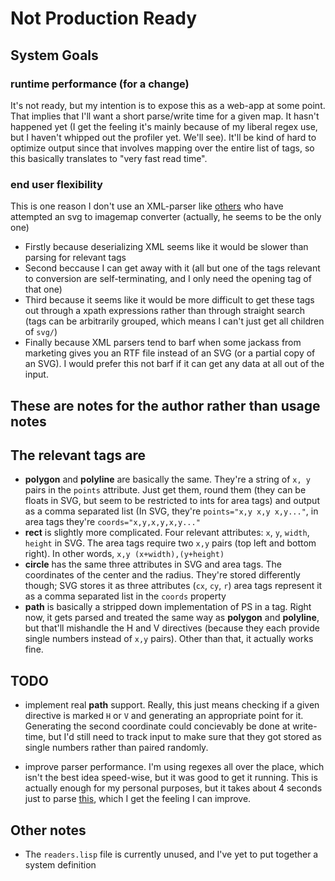 Not Production Ready
====================

## System Goals

### runtime performance (for a change)
It's not ready, but my intention is to expose this as a web-app at some point. That implies that I'll want a short parse/write time for a given map. It hasn't happened yet (I get the feeling it's mainly because of my liberal regex use, but I haven't whipped out the profiler yet. We'll see). It'll be kind of hard to optimize output since that involves mapping over the entire list of tags, so this basically translates to "very fast read time".

### end user flexibility
This is one reason I don't use an XML-parser like [others](http://davidlynch.org/blog/2008/03/creating-an-image-map-from-svg/) who have attempted an svg to imagemap converter (actually, he seems to be the only one)
- Firstly because deserializing XML seems like it would be slower than parsing for relevant tags 
- Second beccause I can get away with it (all but one of the tags relevant to conversion are self-terminating, and I only need the opening tag of that one)
- Third because it seems like it would be more difficult to get these tags out through a xpath expressions rather than through straight search (tags can be arbitrarily grouped, which means I can't just get all children of `svg/`)
- Finally because XML parsers tend to barf when some jackass from marketing gives you an RTF file instead of an SVG (or a partial copy of an SVG). I would prefer this not barf if it can get any data at all out of the input.

These are notes for the author rather than usage notes
------------------------------------------------------

## The relevant tags are
- **polygon** and **polyline** are basically the same. They're a string of `x, y` pairs in the `points` attribute. Just get them, round them (they can be floats in SVG, but seem to be restricted to ints for area tags) and output as a comma separated list (In SVG, they're `points="x,y x,y x,y..."`, in area tags they're `coords="x,y,x,y,x,y..."`
- **rect** is slightly more complicated. Four relevant attributes: `x`, `y`, `width`, `height` in SVG. The area tags require two `x,y` pairs (top left and bottom right). In other words, `x,y (x+width),(y+height)`
- **circle** has the same three attributes in SVG and area tags. The coordinates of the center and the radius. They're stored differently though; SVG stores it as three attributes (`cx`, `cy`, `r`) area tags represent it as a comma separated list in the `coords` property
- **path** is basically a stripped down implementation of PS in a tag. Right now, it gets parsed and treated the same way as **polygon** and **polyline**, but that'll mishandle the H and V directives (because they each provide single numbers instead of `x,y` pairs). Other than that, it actually works fine.

## TODO

- implement real **path** support. Really, this just means checking if a given directive is marked `H` or `V` and generating an appropriate point for it. Generating the second coordinate could concievably be done at write-time, but I'd still need to track input to make sure that they got stored as single numbers rather than paired randomly.

- improve parser performance. I'm using regexes all over the place, which isn't the best idea speed-wise, but it was good to get it running. This is actually enough for my personal purposes, but it takes about 4 seconds just to parse [this](http://en.wikipedia.org/wiki/File:North_america98.svg), which I get the feeling I can improve.

## Other notes

- The `readers.lisp` file is currently unused, and I've yet to put together a system definition
